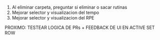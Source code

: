 1. Al eliminar carpeta, preguntar si eliminar o sacar rutinas
2. Mejorar selector y visualizacion del tempo
3. Mejorar selector y visualizacion del RPE

PROXIMO: TESTEAR LOGICA DE PRs + FEEDBACK DE UI EN ACTIVE SET ROW
